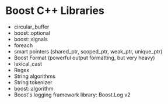 Boost C++ Libraries
===================

- circular_buffer
- boost::optional
- boost::signals
- foreach
- smart pointers (shared_ptr, scoped_ptr, weak_ptr, unique_ptr)
- Boost Format (powerful output formatting, but very heavy)
- lexical_cast
- Regex
- String algorithms
- String tokenizer
- boost::algorithm
- Boost's logging framework library: Boost.Log v2
